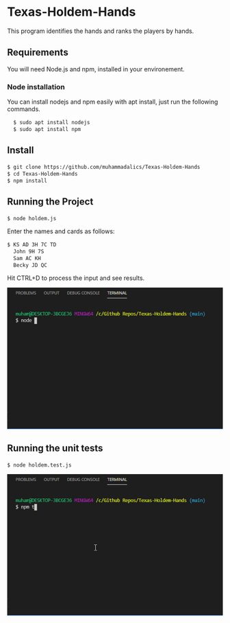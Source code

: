 # Texas-Holdem-Hands
This program identifies the hands and ranks the players by hands.

## Requirements

You will need Node.js and npm, installed in your environement.

### Node installation

You can install nodejs and npm easily with apt install, just run the following commands.

      $ sudo apt install nodejs
      $ sudo apt install npm

## Install

    $ git clone https://github.com/muhammadalics/Texas-Holdem-Hands
    $ cd Texas-Holdem-Hands
    $ npm install

## Running the Project
    $ node holdem.js

Enter the names and cards as follows:

    $ KS AD 3H 7C TD
      John 9H 7S
      Sam AC KH
      Becky JD QC

Hit CTRL+D to process the input and see results.

![Run](https://github.com/muhammadalics/Texas-Holdem-Hands/blob/main/gifs/run.gif)

## Running the unit tests
    $ node holdem.test.js

![Tests](https://github.com/muhammadalics/Texas-Holdem-Hands/blob/main/gifs/test.gif)